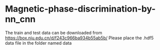 # Magnetic-phase-discrimination-by-nn_cnn
The train and test data can be downloaded from https://box.nju.edu.cn/d/f243c966ba934b55ab5b/
Please place the .hdf5 data file in the folder named data
